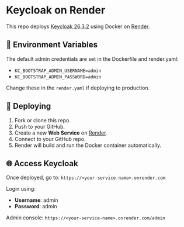 # Keycloak on Render

This repo deploys [Keycloak 26.3.2](https://www.keycloak.org/) using Docker on [Render](https://render.com/).

## 🔧 Environment Variables

The default admin credentials are set in the Dockerfile and render.yaml:

- `KC_BOOTSTRAP_ADMIN_USERNAME=admin`
- `KC_BOOTSTRAP_ADMIN_PASSWORD=admin`

Change these in the `render.yaml` if deploying to production.

## 🚀 Deploying

1. Fork or clone this repo.
2. Push to your GitHub.
3. Create a new **Web Service** on [Render](https://dashboard.render.com).
4. Connect to your GitHub repo.
5. Render will build and run the Docker container automatically.

## 🌐 Access Keycloak

Once deployed, go to: `https://<your-service-name>.onrender.com`


Login using:

- **Username**: admin
- **Password**: admin

Admin console: `https://<your-service-name>.onrender.com/admin`



